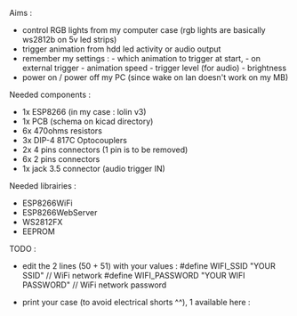 Aims : 
- control RGB lights from my computer case (rgb lights are basically ws2812b on 5v led strips)
- trigger animation from hdd led activity or audio output
- remember my settings :
		- which animation to trigger at start, 
		- on external trigger
		- animation speed
		- trigger level (for audio)
		- brightness
- power on / power off my PC (since wake on lan doesn't work on my MB)

Needed components : 
- 1x ESP8266 (in my case : lolin v3)
- 1x PCB (schema on kicad directory)
- 6x 470ohms resistors
- 3x DIP-4 817C Optocouplers
- 2x 4 pins connectors (1 pin is to be removed)
- 6x 2 pins connectors
- 1x jack 3.5 connector (audio trigger IN)

Needed librairies : 
- ESP8266WiFi
- ESP8266WebServer
- WS2812FX
- EEPROM

TODO : 
- edit the 2 lines (50 + 51) with your values :
#define WIFI_SSID "YOUR SSID"     // WiFi network
#define WIFI_PASSWORD "YOUR WIFI PASSWORD" // WiFi network password

- print your case (to avoid electrical shorts ^^), 1 available here : 
